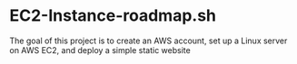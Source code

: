 # EC2-Instance-roadmap.sh
The goal of this project is to create an AWS account, set up a Linux server on AWS EC2, and deploy a simple static website
